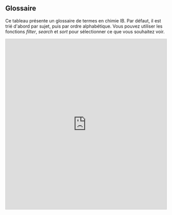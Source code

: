 ## Glossaire

Ce tableau présente un glossaire de termes en chimie IB. Par défaut, il est trié d'abord par sujet, puis par ordre alphabétique. Vous pouvez utiliser les fonctions *filter*, *search* et *sort* pour sélectionner ce que vous souhaitez voir.

<iframe class="airtable-embed" src="https://airtable.com/embed/shrt6Lr1vBCyiBUDU?backgroundColor=blue&viewControls=on" frameborder="0" onmousewheel="" width="100%" height="533" style="background: transparent; border: 1px solid #ccc;"></iframe>